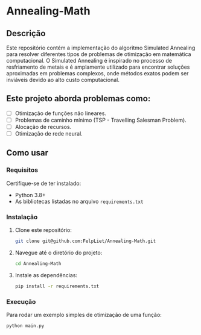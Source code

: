 # Annealing-Math

## Descrição
Este repositório contém a implementação do algoritmo Simulated Annealing para resolver diferentes tipos de problemas de otimização em matemática computacional. O Simulated Annealing é inspirado no processo de resfriamento de metais e é amplamente utilizado para encontrar soluções aproximadas em problemas complexos, onde métodos exatos podem ser inviáveis devido ao alto custo computacional.

## Este projeto aborda problemas como:
  - [ ] Otimização de funções não lineares.
  - [ ] Problemas de caminho mínimo (TSP - Travelling Salesman Problem).
  - [ ] Alocação de recursos.
  - [ ] Otimização de rede neural.

## Como usar

### Requisitos

Certifique-se de ter instalado:

- Python 3.8+
- As bibliotecas listadas no arquivo `requirements.txt`

### Instalação

1. Clone este repositório:
    ```bash
    git clone git@github.com:FelpLiet/Annealing-Math.git
    ```

2. Navegue até o diretório do projeto:
    ```bash
    cd Annealing-Math
    ```

3. Instale as dependências:
    ```bash
    pip install -r requirements.txt
    ```

### Execução

Para rodar um exemplo simples de otimização de uma função:

```bash
python main.py
